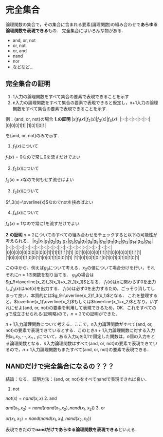# 完全集合
論理関数の集合で，その集合に含まれる要素(論理関数)の組み合わせで**あらゆる論理関数を表現できる**もの．
完全集合にはいろんな物がある．
- and, or, not
- or, not
- or, and
- nand
- nor
- などなど...

## 完全集合の証明
1. 1入力の論理関数をすべて集合の要素で表現できることを示す
2. n入力の論理関数をすべて集合の要素で表現できると仮定し，n+1入力の論理関数をすべて集合の要素で表現できることを示す．

例：{and, or, not}の場合
**1.の証明**
|$x$|$f_1(x)$|$f_2(x)$|$f_3(x)$|$f_4(x)$|
|:-:|:-:|:-:|:-:|:-:|
|0|0|0|1|1|
|1|0|1|0|1|

を{and, or, not}のみで示す．
1. $f_1(x)$について

$f_1(x)=0$なので常に0を流すだけでよい

2. $f_2(x)$について

$f_2(x)=x$なので何もせず流せばよい

3. $f_3(x)$について

$f_3(x)=\overline{x}$なのでnotを挟めばよい

4. $f_4(x)$について

$f_4(x)=1$なので常に1を流すだけでよい

**2.の証明**
$n=2$についてのすべての組み合わせをチェックすると以下の可能性が考えられる．
|$x_2$|$x_1$|$g_1$|$g_2$|$g_3$|$g_4$|$g_5$|$g_6$|$g_7$|$g_8$|$g_9$|$g_{10}$|$g_{11}$|$g_{12}$|$g_{13}$|$g_{14}$|$g_{15}$|$g_{16}$|
|:-:|:-:|:-:|:-:|:-:|:-:|:-:|:-:|:-:|:-:|:-:|:-:|:-:|:-:|:-:|:-:|:-:|:-:|
|0|0|0|0|0|0|0|0|0|0|1|1|1|1|1|1|1|1|
|0|1|0|0|0|0|1|1|1|1|0|0|0|0|1|1|1|1|
|1|0|0|0|1|1|0|0|1|1|0|0|1|1|0|0|1|1|
|1|1|0|1|0|1|0|1|0|1|0|1|0|1|0|1|0|1|

この中から、例えば$g_9$について考える．$x_2$の値について場合分けを行い，それぞれに$n=1$の関数を割り当てる．
$g_9$の場合は$g_9=\overline{x_2}f_3(x_1)+x_2f_1(x_1)$となる．
$f_1(x)$は$x$に関わらず0を出力し,$f_3(x)$は$not(x)$を出力する．
$f_1(x)$は必ず0を出力するため，ごっそり消してしまって良い．本質的には$g_9=\overline{x_2}f_3(x_1)$となる．
これを整理すると，$\overline{x_1}\overline{x_2}$もしくは$\overline{x_1+x_2}$となり，いずれにせよ{and, or, not}の要素を利用して表現できるため，OK．これをすべての$g$で成立させられる(証明略)ので，$n=2$での証明ができた．

$n+1$入力論理関数について考える．ここで，$n$入力論理関数がすべて{and, or, not}の要素で表現できているとする．このとき$n+1$入力論理関数に対する入力列$x_1,x_2,\cdots,x_{n+1}$について，ある入力$x_{i}$を0,1で固定した関数は，$n$個の入力をとる論理関数となる．$n$入力論理関数はすべて{and, or, not}の要素で表現できているので，$n+1$入力論理関数もまたすべて{and, or, not}の要素で表現できる．

## NANDだけで完全集合になるの？？？
結論：なる．
証明方法：{and, or, not}をすべてnandで表現できれば良い．
1. not

$not(x) = nand(x,x)$
2. and

$and(x_1,x_2) = nand(nand(x_1,x_2), nand(x_1,x_2))$
3. or

$or(x_1,x_2) = nand(nand(x_1,x_1), nand(x_2,x_2))$

表現できたので**nandだけであらゆる論理関数を表現できる**といえる．